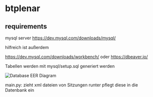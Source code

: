 # btplenar


## requirements
 mysql server https://dev.mysql.com/downloads/mysql/
 
 hilfreich ist außerdem 
 
 https://dev.mysql.com/downloads/workbench/ oder https://dbeaver.io/
 
 Tabellen werden mit mysql/setup.sql generiert werden
 
 ![Database EER Diagram](https://github.com/radikalliberal/btplenar/mysql/dbschema.png)

main.py:
  zieht xml dateien von Sitzungen runter
  pflegt diese in die Datenbank ein
  
  
